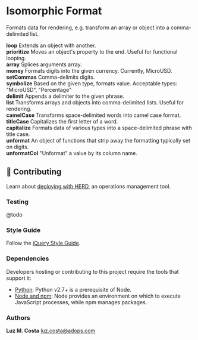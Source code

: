 # Isomorphic Format

Formats data for rendering, e.g. transform an array or object into a comma-delimited list.

**loop** Extends an object with another.  
**prioritize**  Moves an object's property to the end. Useful for functional looping.  
**array** Splices arguments array.  
**money** Formats digits into the given currency. Currently, MicroUSD.  
**setCommas** Comma-delimits digits.  
**symbolize** Based on the given type, formats value. Acceptable types: "MicroUSD", "Percentage"  
**delimit** Appends a delimiter to the given phrase.  
**list** Transforms arrays and objects into comma-delimited lists. Useful for rendering.  
**camelCase** Transforms space-delimited words into camel case format.  
**titleCase** Capitalizes the first letter of a word.  
**capitalize** Formats data of various types into a space-delimited phrase with title case.  
**unformat** An object of functions that strip away the formatting typically set on digits.  
**unformatCol** "Unformat" a value by its column name.  

## :wrench: Contributing

Learn about [deploying with HERD](https://github.com/OAODEV/herd), an operations management tool.

### Testing

@todo

### Style Guide

Follow the [jQuery Style Guide](https://contribute.jquery.org/style-guide/js/).

###  Dependencies
Developers hosting or contributing to this project require the tools that support it:

* [Python](https://www.python.org/): Python v2.7+ is a prerequisite of Node.
* [Node and npm](http://nodejs.org/): Node provides an environment on which to execute JavaScript processes, while npm manages packages.

### Authors
**Luz M. Costa** <luz.costa@adops.com>
